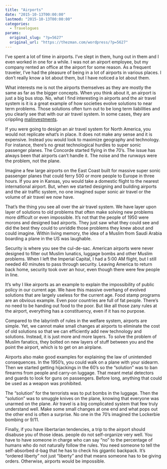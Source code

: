 ```yaml
---
title: "Airports"
date: "2015-10-13T00:00:00"
lastmod: "2015-10-13T00:00:00"
categories:
  - Travelogues
params:
  original_slug: "?p=5627"
  original_url: "https://thezman.com/wordpress/?p=5627"
---
```


I’ve spent a lot of time in airports. I’ve slept in them, hung out in
them and I even worked in one for a while. I was not an airport
employee, but my company rented an office at the airport for some
reason. As a frequent traveler, I’ve had the pleasure of being in a lot
of airports in various places. I don’t really know a lot about them, but
I have noticed a lot about them.

What interests me is not the airports themselves as they are mostly the
same as far as the bigger concepts. When you think about it, an airport
is just a big bus stop. No, what I find interesting in airports and the
air travel system is it is a great example of how societies evolve
solutions to near term problems. Those solutions often turn out to be
long term liabilities and you clearly see that with our air travel
system. In some cases, they are crippling
<a href="https://en.wikipedia.org/wiki/Malinvestment" rel="noopener"
target="_blank">malinvestments</a>.

If you were going to design an air travel system for North America, you
would not replicate what’s in place. It does not make any sense and it
is expensive. Instead you would look to maximize geography and
technology. For instance, there’s no great technological hurdles to
super sonic passenger planes. The Concorde started flying in the 70’s.
The issue has always been that airports can’t handle it. The noise and
the runways were the problem, not the plane.

Imagine a few large airports on the East Coast built for massive super
sonic passenger planes that could ferry 500 or more people to Europe in
three hours. If you are in Kansas, you would take a domestic flight to
the nearest international airport. But, when we started designing and
building airports and the air traffic system, no one imagined super
sonic air travel or the volume of air travel we now have.

That’s the thing you see all over the air travel system. We have layer
upon layer of solutions to old problems that often make solving new
problems more difficult or even impossible. It’s not that the people of
1950 were morons and designed bad airports. They just saw what they
could see and did the best they could to unriddle those problems they
knew about and could imagine. Within living memory, the idea of a Muslim
from Saudi Arabia boarding a plane in the US was laughable.

Security is where you see the cul-de-sac. American airports were never
designed to filter out Muslim lunatics, luggage bombs and other Muslim
problems. When I left the Imperial Capital, I had a 5:00 AM flight, but
I still needed 40 minutes to pass through security. Leaving America to
return back home, security took over an hour, even though there were few
people in line.

It’s why I like airports as an example to explain the impossibility of
public policy in our current age. We have this massive overhang of
evolved solutions that are largely useless for the current age. Food
stamp programs are an obvious example. Even poor countries are full of
fat people. There’s no need to be handing out food to the poor. But like
all those zany rules at the airport, everything has a constituency, even
if it has no purpose.

Compared to the labyrinth of rules in the welfare system, airports are
simple. Yet, we cannot make small changes at airports to eliminate the
cost of old solutions so that we can efficiently add new technology and
solutions. Instead, it is just more and more layers. To solve the
problem of Muslim fanatics, they bolted on new layers of stuff between
you and the point the airport, which is to get on an airplane.

Airports also make good examples for explaining the law of unintended
consequences. In the 1950’s, you could walk on a plane with your
sidearm. Then we started getting hijackings in the 60’s so the
“solution” was to ban firearms from people and carry-on luggage. That
meant metal detectors and guards to look for guns on passengers. Before
long, anything that could be used as a weapon was prohibited.

The “solution” for the terrorists was to put bombs in the luggage. Then
the “solution” was to smuggle knives on the plane, knowing that everyone
was unarmed on the plane. Air travel is a big complicated system that
few truly understand well. Make some small changes at one end and what
pops out the other end is often a surprise. No one in the 70’s imagined
the Lockerbie bombing or 9/11.

Finally, if you have libertarian tendencies, a trip to the airport
should disabuse you of those ideas. people do not self-organize very
well. You have to have someone in charge who can say “no” to the
percentage of humans who do not naturally follow the rules. You need
someone to tell the self-absorbed d-bag that he has to check his
gigantic backpack. It’s “ordered liberty” not just “liberty” and that
means someone has to be giving orders. Otherwise, airports would be
impossible.
